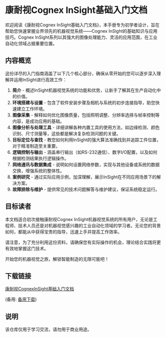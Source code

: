 # 康耐视Cognex InSight基础入门文档

欢迎阅读《康耐视Cognex InSight基础入门文档》，本手册专为初学者设计，旨在帮助您快速掌握业界领先的机器视觉系统——Cognex InSight的基础知识与应用技巧。Cognex InSight系列以其强大的图像处理能力、灵活的应用范围，在工业自动化领域占据重要位置。

## 内容概览

这份详尽的入门指南涵盖了以下几个核心部分，确保从零开始的您可以逐步深入理解并运用InSight进行高效工作：

1. **简介** - 概述InSight机器视觉系统的功能和优势，让新手了解其在生产自动化中的价值。
2. **环境搭建与设置** - 包含了软件安装步骤及相机与系统的初步连接指导，助您快速建立工作环境。
3. **图像采集** - 解释如何优化图像质量，包括照明调整、分辨率选择与帧率控制等内容，是成功应用的基础。
4. **图像分析与处理工具** - 详细讲解各种内置工具的使用方法，如边缘检测、颜色识别、尺寸测量等，这些都是解决复杂检测问题的关键。
5. **目标定位与查找** - 教您如何利用InSight的强大算法准确找到并追踪工件位置，对于精准制造至关重要。
6. **逻辑控制与输出** - 涵盖串行输出（如RS-232通信）、数字I/O配置，以及如何根据检测结果执行逻辑操作。
7. **网络通讯与数据集成** - 说明如何设置网络参数，实现与其他设备或系统的数据交换，增强系统的整体性。
8. **案例研究** - 通过实际应用示例，加深理解，展示InSight在不同应用场景下的解决方案。
9. **故障排除与维护** - 提供常见的技术问题解答与维护建议，保证系统稳定运行。

## 目标读者

本文档适合初次接触康耐视Cognex InSight机器视觉系统的所有用户，无论是工程师、技术人员还是对机器视觉感兴趣的工业自动化领域的学习者。无论您的背景如何，都能从中获得宝贵的指导，迅速上手并提高工作效率。

请注意，为了充分利用这份资料，请确保您有实际操作的机会，理论结合实践将更有效地掌握这门技术。

开始您的机器视觉之旅，解锁智能制造的无限可能吧！

## 下载链接
[康耐视CognexInSight基础入门文档](https://pan.quark.cn/s/3c48ad611480) 

(备用: [备用下载](https://pan.baidu.com/s/1J4AfP35G6B3-qr6EFY8bUQ?pwd=1234))

## 说明

该仓库仅用于学习交流，请勿用于商业用途。
